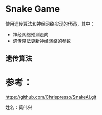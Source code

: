 # Snake Game

使用遗传算法和神经网络实现的代码，其中：

* 神经网络预测走向
* 遗传算法更新神经网络的参数

## 遗传算法





# 参考：

https://github.com/Chrispresso/SnakeAI.git

姓名：莫伟兴
